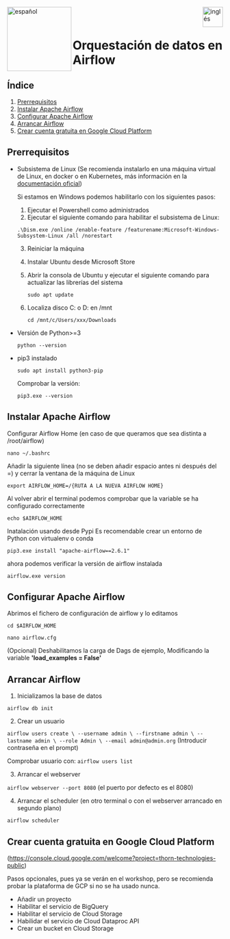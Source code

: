 [<img align="left" src="https://pybcn.org/images/logo.png" alt="español" width="150"/>](https://pybcn.org/events/pydatabcn/pydatabcn_2023/) 

[<img align="right" src="https://cdn-icons-png.flaticon.com/512/174/174857.png" alt="inglés" width="47"/>](https://www.linkedin.com/in/fiorella-piriz-sapio-74569a188/)


<br/>
<br/>

# Orquestación de datos en Airflow

## Índice
1. [Prerrequisitos](#Prerrequisitos)
2. [Instalar Apache Airflow](#Instalar-Apache-Airflow)
3. [Configurar Apache Airflow](#Configurar-Apache-Airflow)
4. [Arrancar Airflow](#Arrancar-Airflow)
5. [Crear cuenta gratuita en Google Cloud Platform](#Crear-cuenta-gratuita-en-Google-Cloud-Platform)


## Prerrequisitos

- Subsistema de Linux (Se recomienda instalarlo en una máquina virtual de Linux, en docker o en Kubernetes, más información en la [documentación oficial](https://airflow.apache.org/docs/apache-airflow/stable/installation/index.html))

   Si estamos en Windows podemos habilitarlo con los siguientes pasos:

   1. Ejecutar el Powershell como administrados
   2. Ejecutar el siguiente comando para habilitar el subsistema de Linux:

   `.\Dism.exe /online /enable-feature /featurename:Microsoft-Windows-Subsystem-Linux /all /norestart`

   3. Reiniciar la máquina

   4. Instalar Ubuntu desde Microsoft Store

   5. Abrir la consola de Ubuntu y ejecutar el siguiente comando para actualizar las librerías del sistema
   
      `sudo apt update`

   6. Localiza disco C: o D: en /mnt
   
      `cd /mnt/c/Users/xxx/Downloads`

- Versión de Python>=3

  `python --version`

- pip3 instalado

  `sudo apt install python3-pip`
  
  Comprobar la versión:
  
  `pip3.exe --version`

## Instalar Apache Airflow

Configurar Airflow Home (en caso de que queramos que sea distinta a /root/airflow)

`nano ~/.bashrc`

Añadir la siguiente línea (no se deben añadir espacio antes ni después del =) y cerrar la ventana de la máquina de Linux

`export AIRFLOW_HOME=/{RUTA A LA NUEVA AIRFLOW HOME}`

Al volver abrir el terminal podemos comprobar que la variable se ha configurado correctamente

`echo $AIRFLOW_HOME`

Inatalación usando desde Pypi
Es recomendable crear un entorno de Python con virtualenv o conda

`pip3.exe install "apache-airflow==2.6.1"`

ahora podemos verificar la versión de airflow instalada

`airflow.exe version`

## Configurar Apache Airflow

Abrimos el fichero de configuración de airflow y lo editamos

`cd $AIRFLOW_HOME`

`nano airflow.cfg`

(Opcional) Deshabilitamos la carga de Dags de ejemplo, Modificando la variable **'load_examples = False'**

## Arrancar Airflow

1. Inicializamos la base de datos

`airflow db init`

2. Crear un usuario

`airflow users create \
--username admin \
--firstname admin \
--lastname admin \
--role Admin \
--email admin@admin.org`
(Introducir contraseña en el prompt)

Comprobar usuario con:
`airflow users list`

3. Arrancar el webserver

`airflow webserver --port 8080` (el puerto por defecto es el 8080)

4. Arrancar el scheduler (en otro terminal o con el webserver arrancado en segundo plano)

`airflow scheduler`

## Crear cuenta gratuita en Google Cloud Platform
(https://console.cloud.google.com/welcome?project=thorn-technologies-public)

Pasos opcionales, pues ya se verán en el workshop, pero se recomienda probar la plataforma de GCP si no se ha usado nunca.

- Añadir un proyecto
- Habilitar el servicio de BigQuery
- Habilitar el servicio de Cloud Storage
- Habilidar el servicio de Cloud Dataproc API 
- Crear un bucket en Cloud Storage
